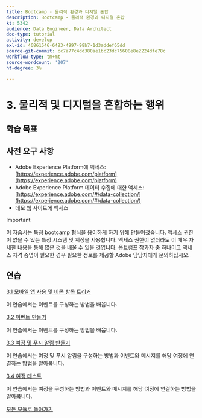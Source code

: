 ```yaml
---
title: Bootcamp - 물리적 환경과 디지털 혼합
description: Bootcamp - 물리적 환경과 디지털 혼합
kt: 5342
audience: Data Engineer, Data Architect
doc-type: tutorial
activity: develop
exl-id: 46861546-6483-4997-98b7-1d3addef65dd
source-git-commit: cc7a77c4dd380ae1bc23dc75608e8e2224dfe78c
workflow-type: tm+mt
source-wordcount: '207'
ht-degree: 3%

---
```


# 3. 물리적 및 디지털을 혼합하는 행위

## 학습 목표

## 사전 요구 사항

- Adobe Experience Platform에 액세스: [https://experience.adobe.com/platform](https://experience.adobe.com/platform)
- Adobe Experience Platform 데이터 수집에 대한 액세스: [https://experience.adobe.com/#/data-collection/](https://experience.adobe.com/#/data-collection/)
- 데모 웹 사이트에 액세스

>[!IMPORTANT]
>
>이 자습서는 특정 bootcamp 형식을 용이하게 하기 위해 만들어졌습니다. 액세스 권한이 없을 수 있는 특정 시스템 및 계정을 사용합니다. 액세스 권한이 없더라도 이 매우 자세한 내용을 통해 많은 것을 배울 수 있을 것입니다. 옵트캠프 참가자 중 하나이고 액세스 자격 증명이 필요한 경우 필요한 정보를 제공할 Adobe 담당자에게 문의하십시오.

## 연습

[3.1 모바일 앱 사용 및 비콘 항목 트리거](./ex1.md)

이 연습에서는 이벤트를 구성하는 방법을 배웁니다.

[3.2 이벤트 만들기](./ex2.md)

이 연습에서는 이벤트를 구성하는 방법을 배웁니다.

[3.3 여정 및 푸시 알림 만들기](./ex3.md)

이 연습에서는 여정 및 푸시 알림을 구성하는 방법과 이벤트와 메시지를 해당 여정에 연결하는 방법을 알아봅니다.

[3.4 여정 테스트](./ex4.md)

이 연습에서는 여정을 구성하는 방법과 이벤트와 메시지를 해당 여정에 연결하는 방법을 알아봅니다.

[모든 모듈로 돌아가기](../../overview.md)
